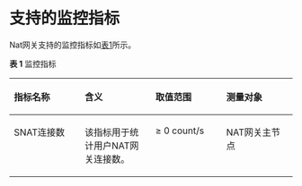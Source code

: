 # 支持的监控指标<a name="zh-cn_topic_0113772080"></a>

Nat网关支持的监控指标如[表1](#table5761123784720)所示。

**表 1**  监控指标

<a name="table5761123784720"></a>
<table><thead align="left"><tr id="row9761173764717"><th class="cellrowborder" valign="top" width="25%" id="mcps1.2.5.1.1"><p id="p276217375473"><a name="p276217375473"></a><a name="p276217375473"></a>指标名称</p>
</th>
<th class="cellrowborder" valign="top" width="25%" id="mcps1.2.5.1.2"><p id="p1576293774718"><a name="p1576293774718"></a><a name="p1576293774718"></a>含义</p>
</th>
<th class="cellrowborder" valign="top" width="25%" id="mcps1.2.5.1.3"><p id="p12762203764718"><a name="p12762203764718"></a><a name="p12762203764718"></a>取值范围</p>
</th>
<th class="cellrowborder" valign="top" width="25%" id="mcps1.2.5.1.4"><p id="p9762153734715"><a name="p9762153734715"></a><a name="p9762153734715"></a>测量对象</p>
</th>
</tr>
</thead>
<tbody><tr id="row77621837164716"><td class="cellrowborder" valign="top" width="25%" headers="mcps1.2.5.1.1 "><p id="p776216374470"><a name="p776216374470"></a><a name="p776216374470"></a>SNAT连接数</p>
</td>
<td class="cellrowborder" valign="top" width="25%" headers="mcps1.2.5.1.2 "><p id="p7762113715474"><a name="p7762113715474"></a><a name="p7762113715474"></a>该指标用于统计用户NAT网关连接数。</p>
</td>
<td class="cellrowborder" valign="top" width="25%" headers="mcps1.2.5.1.3 "><p id="p187621437144714"><a name="p187621437144714"></a><a name="p187621437144714"></a>≥ 0 count/s</p>
</td>
<td class="cellrowborder" valign="top" width="25%" headers="mcps1.2.5.1.4 "><p id="p1076223764720"><a name="p1076223764720"></a><a name="p1076223764720"></a>NAT网关主节点</p>
</td>
</tr>
</tbody>
</table>


